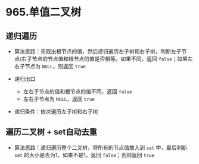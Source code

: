 # 965.单值二叉树


## 递归遍历
* 算法思路：先取出根节点的值，然后递归遍历左子树和右子树，判断左子节点/右子节点的节点值和根节点的值是否相等。如果不同，返回 `false`；如果左右子节点为 `NULL`，则返回 `true`


* 递归出口
    * 左右子节点的值和根节点的值不同，返回 `false`
    * 左右子节点为 `NULL`，返回 `true`
* 递归条件：依次遍历左子树和右子树

## 遍历二叉树 + set自动去重
* 算法思路：递归遍历整个二叉树，将所有的节点值放入到 `set` 中，最后判断 `set` 的大小是否为1。如果不是1，返回 `false`；否则返回 `true`